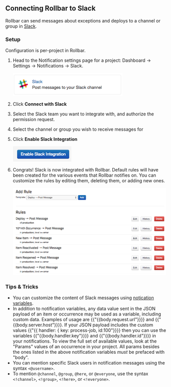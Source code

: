 ## Connecting Rollbar to Slack

Rollbar can send messages about exceptions and deploys to a channel or
group in [Slack](https://slack.com/).

### Setup

Configuration is per-project in Rollbar.

1.  Head to the Notification settings page for a project: Dashboard ->
    Settings -> Notifications -> Slack.

    ![](../images/tools/slack/channel.png)

2.  Click **Connect with Slack**

3.  Select the Slack team you want to integrate with, and authorize the
    permission request.

4.  Select the channel or group you wish to receive messages for

5.  Click **Enable Slack Integration**

    ![](../images/tools/slack/enable.png)

6.  Congrats! Slack is now integrated with Rollbar. Default rules will
    have been created for the various events that Rollbar notifies on.
    You can customize the rules by editing them, deleting them, or
    adding new ones.

    ![](../images/tools/slack/add-rule.png)

### Tips & Tricks

* You can customize the content of Slack messages using [notication variables](/docs/notification-variables/).
* In addition to notification variables, any data value sent in the JSON payload of an item or occurrence may be used as a variable, including custom data. Examples of usage are {{"{{body.request.url"}}}} and {{"{{body.server.host"}}}}. If your JSON payload includes the custom values {{"{{ handler: { key: process-job, id:100"}}}} then you can use the variables {{"{{body.handler.key"}}}} and {{"{{body.handler.id"}}}} in your notifications. To view the full set of available values, look at the "Params" values of an occurrence in your project. All params besides the ones listed in the above notification variables *must* be prefaced with "body".
* You can mention specific Slack users in notification messages using the syntax `<@username>`.
* To mention `@channel`, `@group`, `@here`, or `@everyone`, use the syntax `<!channel>`, `<!group>`, `<!here>`, or `<!everyone>`.
